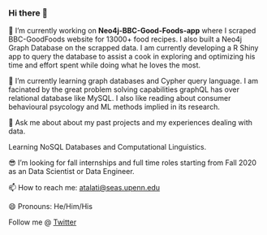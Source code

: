 ### Hi there 👋

🔭 I’m currently working on **Neo4j-BBC-Good-Foods-app** where I scraped BBC-GoodFoods website for 13000+ food recipes. I also built a Neo4j Graph Database on the scrapped data. I am currently developing a R Shiny app to query the database to assist a cook in exploring and optimizing his time and effort spent while doing what he loves the most.

🌱 I’m currently learning graph databases and Cypher query language. I am facinated by the great problem solving capabilities graphQL has over relational database like MySQL. I also like reading about consumer behavioural psycology and ML methods implied in its research. 

💬 Ask me about about my past projects and my experiences dealing with data.

Learning NoSQL Databases and Computational Linguistics.

:sunglasses: I’m looking for fall internships and full time roles starting from Fall 2020 as an Data Scientist or Data Engineer.

📫 How to reach me: atalati@seas.upenn.edu

😄 Pronouns: He/Him/His

Follow me @ [Twitter](https://twitter.com/arth_talati)
